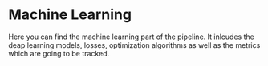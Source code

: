 # Machine Learning	

Here you can find the machine learning part of the pipeline. It inlcudes the deap learning models, losses, optimization algorithms as well as the metrics which are going to be tracked.